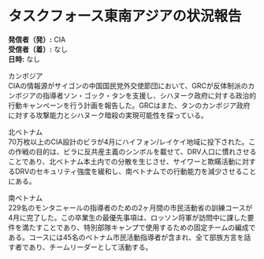 # タスクフォース東南アジアの状況報告

**発信者（発）:** CIA  
**受信者（着）:** なし  
**日時:** なし  

カンボジア  
CIAの情報源がサイゴンの中国国民党外交使節団において、GRCが反体制派のカンボジアの指導者ソン・ゴック・タンを支援し、シハヌーク政府に対する政治的行動キャンペーンを行う計画を報告した。GRCはまた、タンのカンボジア政府に対する攻撃能力とシハヌーク暗殺の実現可能性を探っている。

北ベトナム  
70万枚以上のCIA設計のビラが4月にハイフォン/レイケイ地域に投下された。この作戦の目的は、ビラに反共産主義のシンボルを載せて、DRV人口に慣れさせることであり、北ベトナム本土内での分散を生じさせ、サイワーと欺瞞活動に対するDRVのセキュリティ強度を緩和し、南ベトナムでの行動能力を減少させることにある。

南ベトナム  
229名のモンタニャールの指導者のための2ヶ月間の市民活動省の訓練コースが4月に完了した。この卒業生の最優先事項は、ロッソン将軍が訪問中に課した要件を満たすことであり、特別部隊キャンプで使用するための固定チームの編成である。コースには45名のベトナム市民活動指導者が含まれ、全て部族方言を話す者であり、チームリーダーとして活動する。